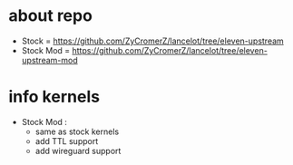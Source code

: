 # about repo
* Stock = https://github.com/ZyCromerZ/lancelot/tree/eleven-upstream
* Stock Mod = https://github.com/ZyCromerZ/lancelot/tree/eleven-upstream-mod

# info kernels
* Stock Mod : 
    * same as stock kernels
    * add TTL support
    * add wireguard support